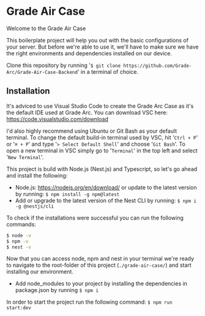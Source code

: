 # Grade Air Case

Welcome to the Grade Air Case

This boilerplate project will help you out with the basic configurations of your server. But before we're able to use it, we'll have to make sure we have the right environments and dependencies installed on our device.

Clone this repository by running '`$ git clone https://github.com/Grade-Arc/Grade-Air-Case-Backend`' in a terminal of choice.

## Installation

It's adviced to use Visual Studio Code to create the Grade Arc Case as it's the default IDE used at Grade Arc. You can download VSC here: https://code.visualstudio.com/download

I'd also highly recommend using Ubuntu or Git Bash as your default terminal. To change the default build-in terminal used by VSC, hit '`Ctrl + P`' or '`⌘ + P`' and type '`> Select Default Shell`' and choose '`Git Bash`'. To open a new terminal in VSC simply go to '`Terminal`' in the top left and select '`New Terminal`'.

This project is build with Node.js (Nest.js) and Typescript, so let's go ahead and install the following:

- Node.js: https://nodejs.org/en/download/ or update to the latest version by running: `$ npm install -g npm@latest`
- Add or upgrade to the latest version of the Nest CLI by running: `$ npm i -g @nestjs/cli`

To check if the installations were successful you can run the following commands:
```bash
$ node -v
$ npm -v
$ nest -v
```

Now that you can access node, npm and nest in your terminal we're ready to navigate to the root-folder of this project (`./grade-air-case/`) and start installing our environment.

- Add node_modules to your project by installing the dependencies in package.json by running `$ npm i`

In order to start the project run the following command: `$ npm run start:dev`
